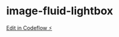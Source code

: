 # image-fluid-lightbox

[Edit in Codeflow ⚡️](https://stackblitz.com/~/github.com/gonzalote99/image-fluid-lightbox)